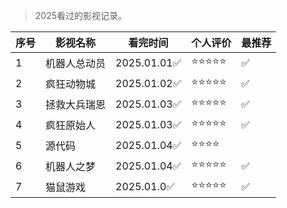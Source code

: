 >2025看过的影视记录。

| 序号 | 影视名称 | 看完时间 | 个人评价 | 最推荐 |
| --- | --- |--- |--- |--- |
| 1 | 机器人总动员 |  2025.01.01✅ | ⭐⭐⭐⭐⭐ | ✅ |
| 2 | 疯狂动物城 |  2025.01.02✅ | ⭐⭐⭐⭐⭐ | ✅ |
| 3 | 拯救大兵瑞恩 |  2025.01.03✅ | ⭐⭐⭐⭐⭐ | ✅ |
| 4 | 疯狂原始人 |  2025.01.03✅ | ⭐⭐⭐⭐⭐ | ✅ |
| 5 | 源代码 |  2025.01.04✅ | ⭐⭐⭐⭐ | |
| 6 | 机器人之梦 |  2025.01.04✅ | ⭐⭐⭐⭐⭐ | ✅ |
| 7 | 猫鼠游戏 |  2025.01.0✅ | ⭐⭐⭐⭐⭐ | ✅ |
